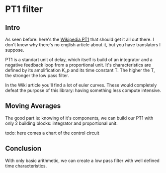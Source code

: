 # PT1 filter

## Intro

As seen before: here's the [Wikipedia PT1](https://de.wikipedia.org/wiki/PT1-Glied)
that should get it all out there. I don't know why there's no english
article about it, but you have translators I suppose.

PT1 is a standart unit of delay, which itself is build of an integrator
and a negative feedback loop from a proportional unit. It's characteristics
are defined by its amplification K_p and its time constant T. The higher the
T, the stronger the low pass filter.

In the Wiki article you'll find a lot of euler curves. These would completely
defeat the purpose of this library: having something less compute intensive.

## Moving Averages

The good part is: knowing of it's components, we can build our PT1 with only
2 building blocks: integrator and proportional unit.

todo: here comes a chart of the control circuit

## Conclusion

With only basic arithmetic, we can create a low pass filter with well defined
time characteristics.

